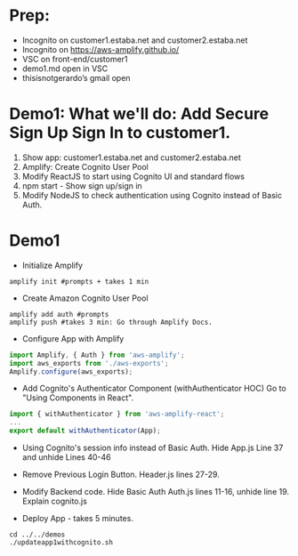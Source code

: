 # Prep: 
* Incognito on customer1.estaba.net and customer2.estaba.net
* Incognito on https://aws-amplify.github.io/
* VSC on front-end/customer1
* demo1.md open in VSC
* thisisnotgerardo’s gmail open

# Demo1: What we'll do: Add Secure Sign Up Sign In to customer1.
1. Show app: customer1.estaba.net and customer2.estaba.net
2. Amplify: Create Cognito User Pool
3. Modify ReactJS to start using Cognito UI and standard flows
4. npm start - Show sign up/sign in
5. Modify NodeJS to check authentication using Cognito instead of Basic Auth.

# Demo1
* Initialize Amplify
```shell
amplify init #prompts + takes 1 min
```
* Create Amazon Cognito User Pool
```shell
amplify add auth #prompts
amplify push #takes 3 min: Go through Amplify Docs.
```
* Configure App with Amplify
```js
import Amplify, { Auth } from 'aws-amplify';
import aws_exports from './aws-exports';
Amplify.configure(aws_exports);
```
* Add Cognito's Authenticator Component (withAuthenticator HOC) Go to "Using Components in React".
```js
import { withAuthenticator } from 'aws-amplify-react';
...
export default withAuthenticator(App);
```
* Using Cognito's session info instead of Basic Auth. Hide App.js Line 37 and unhide Lines 40-46

* Remove Previous Login Button. Header.js lines 27-29.

* Modify Backend code. Hide Basic Auth Auth.js lines 11-16, unhide line 19. Explain cognito.js

* Deploy App - takes 5 minutes.
```shell
cd ../../demos
./updateapp1withcognito.sh
```
